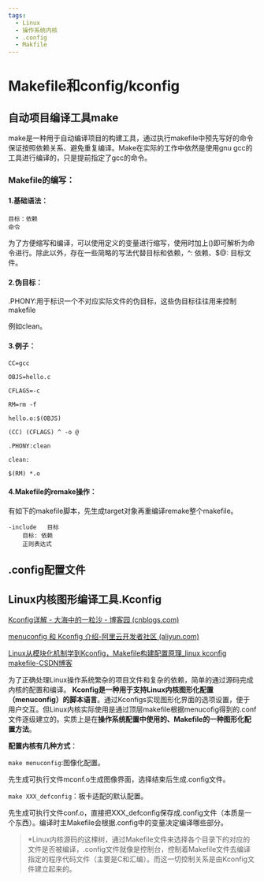 ```yaml
---
tags:
  - Linux
  - 操作系统内核
  - .config
  - Makfile
---
```

# Makefile和config/kconfig

## 自动项目编译工具make

make是一种用于自动编译项目的构建工具，通过执行makefile中预先写好的命令保证按照依赖关系、避免重复编译。Make在实际的工作中依然是使用gnu gcc的工具进行编译的，只是提前指定了gcc的命令。

### Makefile的编写：

#### 1.基础语法：

```
目标：依赖
命令
```

为了方便缩写和编译，可以使用定义的变量进行缩写，使用时加上()即可解析为命令进行。除此以外，存在一些简略的写法代替目标和依赖，^: 依赖、$@: 目标文件。

#### 2.伪目标：

.PHONY:用于标识一个不对应实际文件的伪目标，这些伪目标往往用来控制makefile

例如clean。

#### 3.例子：

```
CC=gcc

OBJS=hello.c

CFLAGS=-c

RM=rm -f

hello.o:$(OBJS)

(CC) (CFLAGS) ^ -o @

.PHONY:clean

clean:

$(RM) *.o
```

#### 4.Makefile的remake操作：

有如下的makefile脚本，先生成target对象再重编译remake整个makefile。

```
-include   目标
    目标: 依赖             
    正则表达式
```

## .config配置文件

## Linux内核图形编译工具.Kconfig

[Kconfig详解 - 大海中的一粒沙 - 博客园 (cnblogs.com)](https://www.cnblogs.com/fah936861121/p/7229522.html)

[menuconfig 和 Kconfig 介绍-阿里云开发者社区 (aliyun.com)](https://developer.aliyun.com/article/1207026)

[Linux从模块化机制学到Kconfig，Makefile构建配置原理_linux kconfig makefile-CSDN博客](https://blog.csdn.net/qq_39679797/article/details/123661893)

为了正确处理Linux操作系统繁杂的项目文件和复杂的依赖，简单的通过源码完成内核的配置和编译。 **Kconfig是一种用于支持Linux内核图形化配置（menuconfig）的脚本语言**。通过Kconfigs实现图形化界面的选项设置，便于用户交互。但Linux内核实际使用是通过顶层makefile根据menucofig得到的.conf文件逐级建立的。实质上是在**操作系统配置中使用的、Makefile的一种图形化配置方法**。

**配置内核有几种方式**：

`make menuconfig`:图像化配置。

先生成可执行文件mconf.o生成图像界面，选择结束后生成.config文件。

`make XXX_defconfig`：板卡适配的默认配置。

先生成可执行文件conf.o，直接把XXX_defconfig保存成.config文件（本质是一个东西）。编译时主Makefile会根据.config中的变量决定编译哪些部分。

> *Linux内核源码的这棵树，通过Makefile文件来选择各个目录下的对应的文件是否被编译，.config文件就像是控制台，控制着Makefile文件去编译指定的程序代码文件（主要是C和汇编）。而这一切控制关系是由Kconfig文件建立起来的。
